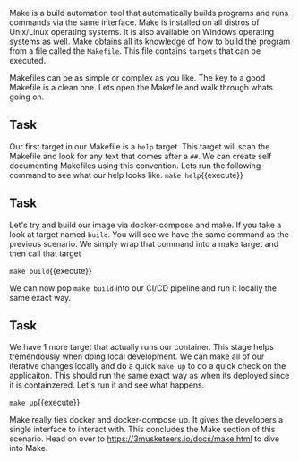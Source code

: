 Make is a build automation tool that automatically builds programs and runs commands via the same interface. Make is installed on all distros of Unix/Linux operating systems. It is also available on Windows operating systems as well. Make obtains all its knowledge of how to build the program from a file called the ```Makefile```. This file contains ```targets``` that can be executed.

Makefiles can be as simple or complex as you like. The key to a good Makefile is a clean one. Lets open the Makefile and walk through whats going on. 

## Task
Our first target in our Makefile is a ```help``` target. This target will scan the Makefile and look for any text that comes after a ```##```. We can create self documenting Makefiles using this convention. Lets run the following command to see what our help looks like.
`make help`{{execute}}

## Task
Let's try and build our image via docker-compose and make. If you take a look at target named ```build```. You will see we have the same command as the previous scenario. We simply wrap that command into a make target and then call that target

`make build`{{execute}}

We can now pop ```make build``` into our CI/CD pipeline and run it locally the same exact way. 

## Task
We have 1 more target that actually runs our container. This stage helps tremendously when doing local development. We can make all of our iterative changes locally and do a quick ```make up``` to do a quick check on the applicaiton. This should run the same exact way as when its deployed since it is containzered. Let's run it and see what happens.

`make up`{{execute}}

Make really ties docker and docker-compose up. It gives the developers a single interface to interact with. 
This concludes the Make section of this scenario. Head on over to https://3musketeers.io/docs/make.html to dive into Make.  